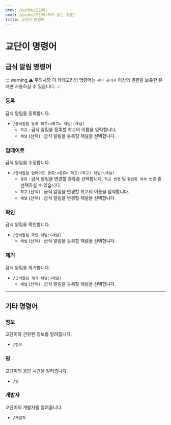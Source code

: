 ```yaml
---
prev: /guide/교단이/
next: /guide/교단이/자주 묻는 질문/
title: 교단이 명령어
---
```


# 교단이 명령어

## 급식 알림 명령어

::: warning ⚠ 주의사항
이 카테고리의 명령어는 ``서버 관리자`` 이상의 권한을 보유한 유저만 사용하실 수 있습니다.
:::

### 등록
급식 알림을 등록합니다.

+ ``/급식알림 등록 학교:<학교> 채널:(채널)``
    + ``학교`` : 급식 알림을 등록할 학교의 이름을 입력합니다.
    + ``채널`` (선택) : 급식 알림을 등록할 채널을 선택합니다.

### 업데이트
급식 알림을 수정합니다.

+ ``/급식알림 업데이트 종류:<종류> 학교:(학교) 채널:(채널)``
    + ``종류`` : 급식 알림을 변경할 종류를 선택합니다. ``학교 변경`` 및 ``활성화 여부 변경`` 중 선택하실 수 있습니다.
    + ``학교`` (선택) : 급식 알림을 변경할 학교의 이름을 입력합니다.
    + ``채널`` (선택) : 급식 알림을 변경할 채널을 선택합니다.

### 확인
급식 알림을 확인합니다.

+ ``/급식알림 확인 채널:(채널)``
    + ``채널`` (선택) : 급식 알림을 등록할 채널을 선택합니다.

### 제거
급식 알림을 제거합니다.

+ ``/급식알림 제거 채널:(채널)``
    + ``채널`` (선택) : 급식 알림을 등록할 채널을 선택합니다.

-----

## 기타 명령어

### 정보
교단이와 관련된 정보를 알려줍니다.

+ ``/정보``

### 핑
교단이의 응답 시간을 알려줍니다.

+ ``/핑``

### 개발자
교단이의 개발자를 알려줍니다.

+ ``/개발자``
